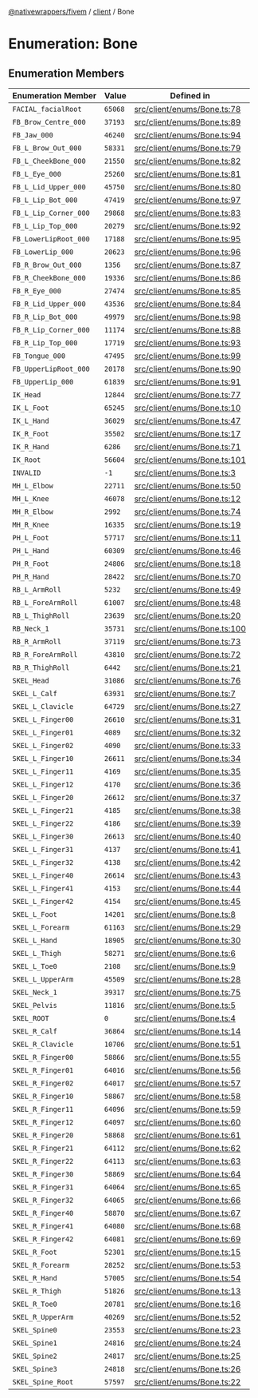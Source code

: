 [@nativewrappers/fivem](../../README.md) / [client](../README.md) / Bone

# Enumeration: Bone

## Enumeration Members

| Enumeration Member | Value | Defined in |
| ------ | ------ | ------ |
| `FACIAL_facialRoot` | `65068` | [src/client/enums/Bone.ts:78](https://github.com/nativewrappers/fivem/blob/5ebb4b78605d0cb7cf468eefa811c3a586dedc74/src/client/enums/Bone.ts#L78) |
| `FB_Brow_Centre_000` | `37193` | [src/client/enums/Bone.ts:89](https://github.com/nativewrappers/fivem/blob/5ebb4b78605d0cb7cf468eefa811c3a586dedc74/src/client/enums/Bone.ts#L89) |
| `FB_Jaw_000` | `46240` | [src/client/enums/Bone.ts:94](https://github.com/nativewrappers/fivem/blob/5ebb4b78605d0cb7cf468eefa811c3a586dedc74/src/client/enums/Bone.ts#L94) |
| `FB_L_Brow_Out_000` | `58331` | [src/client/enums/Bone.ts:79](https://github.com/nativewrappers/fivem/blob/5ebb4b78605d0cb7cf468eefa811c3a586dedc74/src/client/enums/Bone.ts#L79) |
| `FB_L_CheekBone_000` | `21550` | [src/client/enums/Bone.ts:82](https://github.com/nativewrappers/fivem/blob/5ebb4b78605d0cb7cf468eefa811c3a586dedc74/src/client/enums/Bone.ts#L82) |
| `FB_L_Eye_000` | `25260` | [src/client/enums/Bone.ts:81](https://github.com/nativewrappers/fivem/blob/5ebb4b78605d0cb7cf468eefa811c3a586dedc74/src/client/enums/Bone.ts#L81) |
| `FB_L_Lid_Upper_000` | `45750` | [src/client/enums/Bone.ts:80](https://github.com/nativewrappers/fivem/blob/5ebb4b78605d0cb7cf468eefa811c3a586dedc74/src/client/enums/Bone.ts#L80) |
| `FB_L_Lip_Bot_000` | `47419` | [src/client/enums/Bone.ts:97](https://github.com/nativewrappers/fivem/blob/5ebb4b78605d0cb7cf468eefa811c3a586dedc74/src/client/enums/Bone.ts#L97) |
| `FB_L_Lip_Corner_000` | `29868` | [src/client/enums/Bone.ts:83](https://github.com/nativewrappers/fivem/blob/5ebb4b78605d0cb7cf468eefa811c3a586dedc74/src/client/enums/Bone.ts#L83) |
| `FB_L_Lip_Top_000` | `20279` | [src/client/enums/Bone.ts:92](https://github.com/nativewrappers/fivem/blob/5ebb4b78605d0cb7cf468eefa811c3a586dedc74/src/client/enums/Bone.ts#L92) |
| `FB_LowerLipRoot_000` | `17188` | [src/client/enums/Bone.ts:95](https://github.com/nativewrappers/fivem/blob/5ebb4b78605d0cb7cf468eefa811c3a586dedc74/src/client/enums/Bone.ts#L95) |
| `FB_LowerLip_000` | `20623` | [src/client/enums/Bone.ts:96](https://github.com/nativewrappers/fivem/blob/5ebb4b78605d0cb7cf468eefa811c3a586dedc74/src/client/enums/Bone.ts#L96) |
| `FB_R_Brow_Out_000` | `1356` | [src/client/enums/Bone.ts:87](https://github.com/nativewrappers/fivem/blob/5ebb4b78605d0cb7cf468eefa811c3a586dedc74/src/client/enums/Bone.ts#L87) |
| `FB_R_CheekBone_000` | `19336` | [src/client/enums/Bone.ts:86](https://github.com/nativewrappers/fivem/blob/5ebb4b78605d0cb7cf468eefa811c3a586dedc74/src/client/enums/Bone.ts#L86) |
| `FB_R_Eye_000` | `27474` | [src/client/enums/Bone.ts:85](https://github.com/nativewrappers/fivem/blob/5ebb4b78605d0cb7cf468eefa811c3a586dedc74/src/client/enums/Bone.ts#L85) |
| `FB_R_Lid_Upper_000` | `43536` | [src/client/enums/Bone.ts:84](https://github.com/nativewrappers/fivem/blob/5ebb4b78605d0cb7cf468eefa811c3a586dedc74/src/client/enums/Bone.ts#L84) |
| `FB_R_Lip_Bot_000` | `49979` | [src/client/enums/Bone.ts:98](https://github.com/nativewrappers/fivem/blob/5ebb4b78605d0cb7cf468eefa811c3a586dedc74/src/client/enums/Bone.ts#L98) |
| `FB_R_Lip_Corner_000` | `11174` | [src/client/enums/Bone.ts:88](https://github.com/nativewrappers/fivem/blob/5ebb4b78605d0cb7cf468eefa811c3a586dedc74/src/client/enums/Bone.ts#L88) |
| `FB_R_Lip_Top_000` | `17719` | [src/client/enums/Bone.ts:93](https://github.com/nativewrappers/fivem/blob/5ebb4b78605d0cb7cf468eefa811c3a586dedc74/src/client/enums/Bone.ts#L93) |
| `FB_Tongue_000` | `47495` | [src/client/enums/Bone.ts:99](https://github.com/nativewrappers/fivem/blob/5ebb4b78605d0cb7cf468eefa811c3a586dedc74/src/client/enums/Bone.ts#L99) |
| `FB_UpperLipRoot_000` | `20178` | [src/client/enums/Bone.ts:90](https://github.com/nativewrappers/fivem/blob/5ebb4b78605d0cb7cf468eefa811c3a586dedc74/src/client/enums/Bone.ts#L90) |
| `FB_UpperLip_000` | `61839` | [src/client/enums/Bone.ts:91](https://github.com/nativewrappers/fivem/blob/5ebb4b78605d0cb7cf468eefa811c3a586dedc74/src/client/enums/Bone.ts#L91) |
| `IK_Head` | `12844` | [src/client/enums/Bone.ts:77](https://github.com/nativewrappers/fivem/blob/5ebb4b78605d0cb7cf468eefa811c3a586dedc74/src/client/enums/Bone.ts#L77) |
| `IK_L_Foot` | `65245` | [src/client/enums/Bone.ts:10](https://github.com/nativewrappers/fivem/blob/5ebb4b78605d0cb7cf468eefa811c3a586dedc74/src/client/enums/Bone.ts#L10) |
| `IK_L_Hand` | `36029` | [src/client/enums/Bone.ts:47](https://github.com/nativewrappers/fivem/blob/5ebb4b78605d0cb7cf468eefa811c3a586dedc74/src/client/enums/Bone.ts#L47) |
| `IK_R_Foot` | `35502` | [src/client/enums/Bone.ts:17](https://github.com/nativewrappers/fivem/blob/5ebb4b78605d0cb7cf468eefa811c3a586dedc74/src/client/enums/Bone.ts#L17) |
| `IK_R_Hand` | `6286` | [src/client/enums/Bone.ts:71](https://github.com/nativewrappers/fivem/blob/5ebb4b78605d0cb7cf468eefa811c3a586dedc74/src/client/enums/Bone.ts#L71) |
| `IK_Root` | `56604` | [src/client/enums/Bone.ts:101](https://github.com/nativewrappers/fivem/blob/5ebb4b78605d0cb7cf468eefa811c3a586dedc74/src/client/enums/Bone.ts#L101) |
| `INVALID` | `-1` | [src/client/enums/Bone.ts:3](https://github.com/nativewrappers/fivem/blob/5ebb4b78605d0cb7cf468eefa811c3a586dedc74/src/client/enums/Bone.ts#L3) |
| `MH_L_Elbow` | `22711` | [src/client/enums/Bone.ts:50](https://github.com/nativewrappers/fivem/blob/5ebb4b78605d0cb7cf468eefa811c3a586dedc74/src/client/enums/Bone.ts#L50) |
| `MH_L_Knee` | `46078` | [src/client/enums/Bone.ts:12](https://github.com/nativewrappers/fivem/blob/5ebb4b78605d0cb7cf468eefa811c3a586dedc74/src/client/enums/Bone.ts#L12) |
| `MH_R_Elbow` | `2992` | [src/client/enums/Bone.ts:74](https://github.com/nativewrappers/fivem/blob/5ebb4b78605d0cb7cf468eefa811c3a586dedc74/src/client/enums/Bone.ts#L74) |
| `MH_R_Knee` | `16335` | [src/client/enums/Bone.ts:19](https://github.com/nativewrappers/fivem/blob/5ebb4b78605d0cb7cf468eefa811c3a586dedc74/src/client/enums/Bone.ts#L19) |
| `PH_L_Foot` | `57717` | [src/client/enums/Bone.ts:11](https://github.com/nativewrappers/fivem/blob/5ebb4b78605d0cb7cf468eefa811c3a586dedc74/src/client/enums/Bone.ts#L11) |
| `PH_L_Hand` | `60309` | [src/client/enums/Bone.ts:46](https://github.com/nativewrappers/fivem/blob/5ebb4b78605d0cb7cf468eefa811c3a586dedc74/src/client/enums/Bone.ts#L46) |
| `PH_R_Foot` | `24806` | [src/client/enums/Bone.ts:18](https://github.com/nativewrappers/fivem/blob/5ebb4b78605d0cb7cf468eefa811c3a586dedc74/src/client/enums/Bone.ts#L18) |
| `PH_R_Hand` | `28422` | [src/client/enums/Bone.ts:70](https://github.com/nativewrappers/fivem/blob/5ebb4b78605d0cb7cf468eefa811c3a586dedc74/src/client/enums/Bone.ts#L70) |
| `RB_L_ArmRoll` | `5232` | [src/client/enums/Bone.ts:49](https://github.com/nativewrappers/fivem/blob/5ebb4b78605d0cb7cf468eefa811c3a586dedc74/src/client/enums/Bone.ts#L49) |
| `RB_L_ForeArmRoll` | `61007` | [src/client/enums/Bone.ts:48](https://github.com/nativewrappers/fivem/blob/5ebb4b78605d0cb7cf468eefa811c3a586dedc74/src/client/enums/Bone.ts#L48) |
| `RB_L_ThighRoll` | `23639` | [src/client/enums/Bone.ts:20](https://github.com/nativewrappers/fivem/blob/5ebb4b78605d0cb7cf468eefa811c3a586dedc74/src/client/enums/Bone.ts#L20) |
| `RB_Neck_1` | `35731` | [src/client/enums/Bone.ts:100](https://github.com/nativewrappers/fivem/blob/5ebb4b78605d0cb7cf468eefa811c3a586dedc74/src/client/enums/Bone.ts#L100) |
| `RB_R_ArmRoll` | `37119` | [src/client/enums/Bone.ts:73](https://github.com/nativewrappers/fivem/blob/5ebb4b78605d0cb7cf468eefa811c3a586dedc74/src/client/enums/Bone.ts#L73) |
| `RB_R_ForeArmRoll` | `43810` | [src/client/enums/Bone.ts:72](https://github.com/nativewrappers/fivem/blob/5ebb4b78605d0cb7cf468eefa811c3a586dedc74/src/client/enums/Bone.ts#L72) |
| `RB_R_ThighRoll` | `6442` | [src/client/enums/Bone.ts:21](https://github.com/nativewrappers/fivem/blob/5ebb4b78605d0cb7cf468eefa811c3a586dedc74/src/client/enums/Bone.ts#L21) |
| `SKEL_Head` | `31086` | [src/client/enums/Bone.ts:76](https://github.com/nativewrappers/fivem/blob/5ebb4b78605d0cb7cf468eefa811c3a586dedc74/src/client/enums/Bone.ts#L76) |
| `SKEL_L_Calf` | `63931` | [src/client/enums/Bone.ts:7](https://github.com/nativewrappers/fivem/blob/5ebb4b78605d0cb7cf468eefa811c3a586dedc74/src/client/enums/Bone.ts#L7) |
| `SKEL_L_Clavicle` | `64729` | [src/client/enums/Bone.ts:27](https://github.com/nativewrappers/fivem/blob/5ebb4b78605d0cb7cf468eefa811c3a586dedc74/src/client/enums/Bone.ts#L27) |
| `SKEL_L_Finger00` | `26610` | [src/client/enums/Bone.ts:31](https://github.com/nativewrappers/fivem/blob/5ebb4b78605d0cb7cf468eefa811c3a586dedc74/src/client/enums/Bone.ts#L31) |
| `SKEL_L_Finger01` | `4089` | [src/client/enums/Bone.ts:32](https://github.com/nativewrappers/fivem/blob/5ebb4b78605d0cb7cf468eefa811c3a586dedc74/src/client/enums/Bone.ts#L32) |
| `SKEL_L_Finger02` | `4090` | [src/client/enums/Bone.ts:33](https://github.com/nativewrappers/fivem/blob/5ebb4b78605d0cb7cf468eefa811c3a586dedc74/src/client/enums/Bone.ts#L33) |
| `SKEL_L_Finger10` | `26611` | [src/client/enums/Bone.ts:34](https://github.com/nativewrappers/fivem/blob/5ebb4b78605d0cb7cf468eefa811c3a586dedc74/src/client/enums/Bone.ts#L34) |
| `SKEL_L_Finger11` | `4169` | [src/client/enums/Bone.ts:35](https://github.com/nativewrappers/fivem/blob/5ebb4b78605d0cb7cf468eefa811c3a586dedc74/src/client/enums/Bone.ts#L35) |
| `SKEL_L_Finger12` | `4170` | [src/client/enums/Bone.ts:36](https://github.com/nativewrappers/fivem/blob/5ebb4b78605d0cb7cf468eefa811c3a586dedc74/src/client/enums/Bone.ts#L36) |
| `SKEL_L_Finger20` | `26612` | [src/client/enums/Bone.ts:37](https://github.com/nativewrappers/fivem/blob/5ebb4b78605d0cb7cf468eefa811c3a586dedc74/src/client/enums/Bone.ts#L37) |
| `SKEL_L_Finger21` | `4185` | [src/client/enums/Bone.ts:38](https://github.com/nativewrappers/fivem/blob/5ebb4b78605d0cb7cf468eefa811c3a586dedc74/src/client/enums/Bone.ts#L38) |
| `SKEL_L_Finger22` | `4186` | [src/client/enums/Bone.ts:39](https://github.com/nativewrappers/fivem/blob/5ebb4b78605d0cb7cf468eefa811c3a586dedc74/src/client/enums/Bone.ts#L39) |
| `SKEL_L_Finger30` | `26613` | [src/client/enums/Bone.ts:40](https://github.com/nativewrappers/fivem/blob/5ebb4b78605d0cb7cf468eefa811c3a586dedc74/src/client/enums/Bone.ts#L40) |
| `SKEL_L_Finger31` | `4137` | [src/client/enums/Bone.ts:41](https://github.com/nativewrappers/fivem/blob/5ebb4b78605d0cb7cf468eefa811c3a586dedc74/src/client/enums/Bone.ts#L41) |
| `SKEL_L_Finger32` | `4138` | [src/client/enums/Bone.ts:42](https://github.com/nativewrappers/fivem/blob/5ebb4b78605d0cb7cf468eefa811c3a586dedc74/src/client/enums/Bone.ts#L42) |
| `SKEL_L_Finger40` | `26614` | [src/client/enums/Bone.ts:43](https://github.com/nativewrappers/fivem/blob/5ebb4b78605d0cb7cf468eefa811c3a586dedc74/src/client/enums/Bone.ts#L43) |
| `SKEL_L_Finger41` | `4153` | [src/client/enums/Bone.ts:44](https://github.com/nativewrappers/fivem/blob/5ebb4b78605d0cb7cf468eefa811c3a586dedc74/src/client/enums/Bone.ts#L44) |
| `SKEL_L_Finger42` | `4154` | [src/client/enums/Bone.ts:45](https://github.com/nativewrappers/fivem/blob/5ebb4b78605d0cb7cf468eefa811c3a586dedc74/src/client/enums/Bone.ts#L45) |
| `SKEL_L_Foot` | `14201` | [src/client/enums/Bone.ts:8](https://github.com/nativewrappers/fivem/blob/5ebb4b78605d0cb7cf468eefa811c3a586dedc74/src/client/enums/Bone.ts#L8) |
| `SKEL_L_Forearm` | `61163` | [src/client/enums/Bone.ts:29](https://github.com/nativewrappers/fivem/blob/5ebb4b78605d0cb7cf468eefa811c3a586dedc74/src/client/enums/Bone.ts#L29) |
| `SKEL_L_Hand` | `18905` | [src/client/enums/Bone.ts:30](https://github.com/nativewrappers/fivem/blob/5ebb4b78605d0cb7cf468eefa811c3a586dedc74/src/client/enums/Bone.ts#L30) |
| `SKEL_L_Thigh` | `58271` | [src/client/enums/Bone.ts:6](https://github.com/nativewrappers/fivem/blob/5ebb4b78605d0cb7cf468eefa811c3a586dedc74/src/client/enums/Bone.ts#L6) |
| `SKEL_L_Toe0` | `2108` | [src/client/enums/Bone.ts:9](https://github.com/nativewrappers/fivem/blob/5ebb4b78605d0cb7cf468eefa811c3a586dedc74/src/client/enums/Bone.ts#L9) |
| `SKEL_L_UpperArm` | `45509` | [src/client/enums/Bone.ts:28](https://github.com/nativewrappers/fivem/blob/5ebb4b78605d0cb7cf468eefa811c3a586dedc74/src/client/enums/Bone.ts#L28) |
| `SKEL_Neck_1` | `39317` | [src/client/enums/Bone.ts:75](https://github.com/nativewrappers/fivem/blob/5ebb4b78605d0cb7cf468eefa811c3a586dedc74/src/client/enums/Bone.ts#L75) |
| `SKEL_Pelvis` | `11816` | [src/client/enums/Bone.ts:5](https://github.com/nativewrappers/fivem/blob/5ebb4b78605d0cb7cf468eefa811c3a586dedc74/src/client/enums/Bone.ts#L5) |
| `SKEL_ROOT` | `0` | [src/client/enums/Bone.ts:4](https://github.com/nativewrappers/fivem/blob/5ebb4b78605d0cb7cf468eefa811c3a586dedc74/src/client/enums/Bone.ts#L4) |
| `SKEL_R_Calf` | `36864` | [src/client/enums/Bone.ts:14](https://github.com/nativewrappers/fivem/blob/5ebb4b78605d0cb7cf468eefa811c3a586dedc74/src/client/enums/Bone.ts#L14) |
| `SKEL_R_Clavicle` | `10706` | [src/client/enums/Bone.ts:51](https://github.com/nativewrappers/fivem/blob/5ebb4b78605d0cb7cf468eefa811c3a586dedc74/src/client/enums/Bone.ts#L51) |
| `SKEL_R_Finger00` | `58866` | [src/client/enums/Bone.ts:55](https://github.com/nativewrappers/fivem/blob/5ebb4b78605d0cb7cf468eefa811c3a586dedc74/src/client/enums/Bone.ts#L55) |
| `SKEL_R_Finger01` | `64016` | [src/client/enums/Bone.ts:56](https://github.com/nativewrappers/fivem/blob/5ebb4b78605d0cb7cf468eefa811c3a586dedc74/src/client/enums/Bone.ts#L56) |
| `SKEL_R_Finger02` | `64017` | [src/client/enums/Bone.ts:57](https://github.com/nativewrappers/fivem/blob/5ebb4b78605d0cb7cf468eefa811c3a586dedc74/src/client/enums/Bone.ts#L57) |
| `SKEL_R_Finger10` | `58867` | [src/client/enums/Bone.ts:58](https://github.com/nativewrappers/fivem/blob/5ebb4b78605d0cb7cf468eefa811c3a586dedc74/src/client/enums/Bone.ts#L58) |
| `SKEL_R_Finger11` | `64096` | [src/client/enums/Bone.ts:59](https://github.com/nativewrappers/fivem/blob/5ebb4b78605d0cb7cf468eefa811c3a586dedc74/src/client/enums/Bone.ts#L59) |
| `SKEL_R_Finger12` | `64097` | [src/client/enums/Bone.ts:60](https://github.com/nativewrappers/fivem/blob/5ebb4b78605d0cb7cf468eefa811c3a586dedc74/src/client/enums/Bone.ts#L60) |
| `SKEL_R_Finger20` | `58868` | [src/client/enums/Bone.ts:61](https://github.com/nativewrappers/fivem/blob/5ebb4b78605d0cb7cf468eefa811c3a586dedc74/src/client/enums/Bone.ts#L61) |
| `SKEL_R_Finger21` | `64112` | [src/client/enums/Bone.ts:62](https://github.com/nativewrappers/fivem/blob/5ebb4b78605d0cb7cf468eefa811c3a586dedc74/src/client/enums/Bone.ts#L62) |
| `SKEL_R_Finger22` | `64113` | [src/client/enums/Bone.ts:63](https://github.com/nativewrappers/fivem/blob/5ebb4b78605d0cb7cf468eefa811c3a586dedc74/src/client/enums/Bone.ts#L63) |
| `SKEL_R_Finger30` | `58869` | [src/client/enums/Bone.ts:64](https://github.com/nativewrappers/fivem/blob/5ebb4b78605d0cb7cf468eefa811c3a586dedc74/src/client/enums/Bone.ts#L64) |
| `SKEL_R_Finger31` | `64064` | [src/client/enums/Bone.ts:65](https://github.com/nativewrappers/fivem/blob/5ebb4b78605d0cb7cf468eefa811c3a586dedc74/src/client/enums/Bone.ts#L65) |
| `SKEL_R_Finger32` | `64065` | [src/client/enums/Bone.ts:66](https://github.com/nativewrappers/fivem/blob/5ebb4b78605d0cb7cf468eefa811c3a586dedc74/src/client/enums/Bone.ts#L66) |
| `SKEL_R_Finger40` | `58870` | [src/client/enums/Bone.ts:67](https://github.com/nativewrappers/fivem/blob/5ebb4b78605d0cb7cf468eefa811c3a586dedc74/src/client/enums/Bone.ts#L67) |
| `SKEL_R_Finger41` | `64080` | [src/client/enums/Bone.ts:68](https://github.com/nativewrappers/fivem/blob/5ebb4b78605d0cb7cf468eefa811c3a586dedc74/src/client/enums/Bone.ts#L68) |
| `SKEL_R_Finger42` | `64081` | [src/client/enums/Bone.ts:69](https://github.com/nativewrappers/fivem/blob/5ebb4b78605d0cb7cf468eefa811c3a586dedc74/src/client/enums/Bone.ts#L69) |
| `SKEL_R_Foot` | `52301` | [src/client/enums/Bone.ts:15](https://github.com/nativewrappers/fivem/blob/5ebb4b78605d0cb7cf468eefa811c3a586dedc74/src/client/enums/Bone.ts#L15) |
| `SKEL_R_Forearm` | `28252` | [src/client/enums/Bone.ts:53](https://github.com/nativewrappers/fivem/blob/5ebb4b78605d0cb7cf468eefa811c3a586dedc74/src/client/enums/Bone.ts#L53) |
| `SKEL_R_Hand` | `57005` | [src/client/enums/Bone.ts:54](https://github.com/nativewrappers/fivem/blob/5ebb4b78605d0cb7cf468eefa811c3a586dedc74/src/client/enums/Bone.ts#L54) |
| `SKEL_R_Thigh` | `51826` | [src/client/enums/Bone.ts:13](https://github.com/nativewrappers/fivem/blob/5ebb4b78605d0cb7cf468eefa811c3a586dedc74/src/client/enums/Bone.ts#L13) |
| `SKEL_R_Toe0` | `20781` | [src/client/enums/Bone.ts:16](https://github.com/nativewrappers/fivem/blob/5ebb4b78605d0cb7cf468eefa811c3a586dedc74/src/client/enums/Bone.ts#L16) |
| `SKEL_R_UpperArm` | `40269` | [src/client/enums/Bone.ts:52](https://github.com/nativewrappers/fivem/blob/5ebb4b78605d0cb7cf468eefa811c3a586dedc74/src/client/enums/Bone.ts#L52) |
| `SKEL_Spine0` | `23553` | [src/client/enums/Bone.ts:23](https://github.com/nativewrappers/fivem/blob/5ebb4b78605d0cb7cf468eefa811c3a586dedc74/src/client/enums/Bone.ts#L23) |
| `SKEL_Spine1` | `24816` | [src/client/enums/Bone.ts:24](https://github.com/nativewrappers/fivem/blob/5ebb4b78605d0cb7cf468eefa811c3a586dedc74/src/client/enums/Bone.ts#L24) |
| `SKEL_Spine2` | `24817` | [src/client/enums/Bone.ts:25](https://github.com/nativewrappers/fivem/blob/5ebb4b78605d0cb7cf468eefa811c3a586dedc74/src/client/enums/Bone.ts#L25) |
| `SKEL_Spine3` | `24818` | [src/client/enums/Bone.ts:26](https://github.com/nativewrappers/fivem/blob/5ebb4b78605d0cb7cf468eefa811c3a586dedc74/src/client/enums/Bone.ts#L26) |
| `SKEL_Spine_Root` | `57597` | [src/client/enums/Bone.ts:22](https://github.com/nativewrappers/fivem/blob/5ebb4b78605d0cb7cf468eefa811c3a586dedc74/src/client/enums/Bone.ts#L22) |
